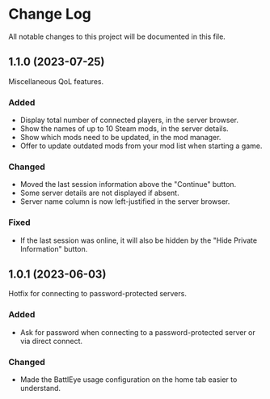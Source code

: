# Change Log

All notable changes to this project will be documented in this file.

## 1.1.0 (2023-07-25)

Miscellaneous QoL features.

### Added

- Display total number of connected players, in the server browser.
- Show the names of up to 10 Steam mods, in the server details.
- Show which mods need to be updated, in the mod manager.
- Offer to update outdated mods from your mod list when starting a game.

### Changed

- Moved the last session information above the "Continue" button.
- Some server details are not displayed if absent.
- Server name column is now left-justified in the server browser.

### Fixed

- If the last session was online, it will also be hidden by the "Hide Private Information" button.

## 1.0.1 (2023-06-03)

Hotfix for connecting to password-protected servers.

### Added

- Ask for password when connecting to a password-protected server or via direct connect.

### Changed

- Made the BattlEye usage configuration on the home tab easier to understand.
